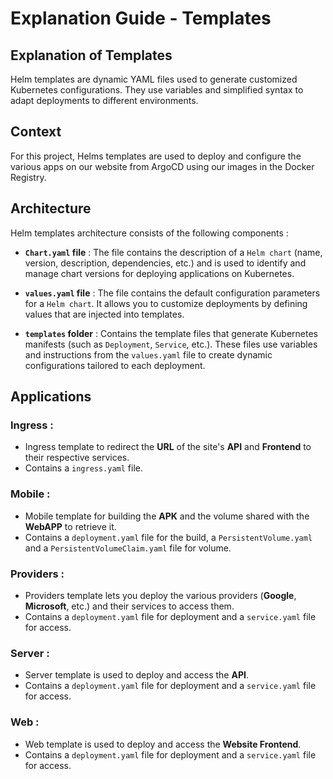 # Explanation Guide - Templates

## Explanation of Templates


Helm templates are dynamic YAML files used to generate customized Kubernetes configurations. They use variables and simplified syntax to adapt deployments to different environments.


## Context


For this project, Helms templates are used to deploy and configure the various apps on our website from ArgoCD using our images in the Docker Registry.


## Architecture


Helm templates architecture consists of the following components :

- **`Chart.yaml` file** : The file contains the description of a `Helm chart` (name, version, description, dependencies, etc.) and is used to identify and manage chart versions for deploying applications on Kubernetes.

- **`values.yaml` file** : The file contains the default configuration parameters for a `Helm chart`. It allows you to customize deployments by defining values that are injected into templates.

- **`templates` folder** : Contains the template files that generate Kubernetes manifests (such as `Deployment`, `Service`, etc.). These files use variables and instructions from the `values.yaml` file to create dynamic configurations tailored to each deployment.


## Applications


### Ingress :

- Ingress template to redirect the **URL** of the site's **API** and **Frontend** to their respective services.
- Contains a `ingress.yaml` file.

### Mobile :

- Mobile template for building the **APK** and the volume shared with the **WebAPP** to retrieve it.
- Contains a `deployment.yaml` file for the build, a `PersistentVolume.yaml` and a `PersistentVolumeClaim.yaml` file for volume.

### Providers :

- Providers template lets you deploy the various providers (**Google**, **Microsoft**, etc.) and their services to access them.
- Contains a `deployment.yaml` file for deployment and a `service.yaml` file for access.

### Server :

- Server template is used to deploy and access the **API**.
- Contains a `deployment.yaml` file for deployment and a `service.yaml` file for access.

### Web :

- Web template is used to deploy and access the **Website Frontend**.
- Contains a `deployment.yaml` file for deployment and a `service.yaml` file for access.